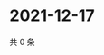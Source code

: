 # 2021-12-17

共 0 条

<!-- BEGIN WEIBO -->
<!-- 最后更新时间 Fri Dec 17 2021 23:15:37 GMT+0800 (China Standard Time) -->

<!-- END WEIBO -->
